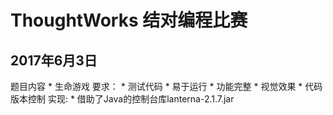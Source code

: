 ThoughtWorks 结对编程比赛
====
2017年6月3日
----
题目内容
    * 生命游戏
要求：
    * 测试代码
    * 易于运行
    * 功能完整
    * 视觉效果
    * 代码版本控制
实现:
    * 借助了Java的控制台库lanterna-2.1.7.jar